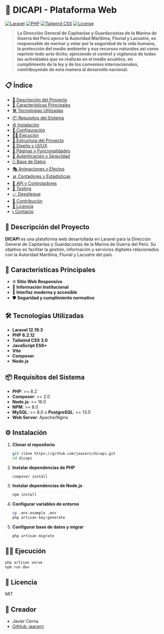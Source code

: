 # 🚢 DICAPI - Plataforma Web

[![Laravel](https://img.shields.io/badge/Laravel-12.19.3-red.svg)](https://laravel.com)
[![PHP](https://img.shields.io/badge/PHP-8.2.12-blue.svg)](https://php.net)
[![Tailwind CSS](https://img.shields.io/badge/Tailwind_CSS-3.0-38B2AC.svg)](https://tailwindcss.com)
[![License](https://img.shields.io/badge/License-MIT-green.svg)](LICENSE)

> **La Dirección General de Capitanías y Guardacostas de la Marina de Guerra del Perú ejerce la Autoridad Marítima, Fluvial y Lacustre, es responsable de normar y velar por la seguridad de la vida humana, la protección del medio ambiente y sus recursos naturales así como reprimir todo acto ilícito; ejerciendo el control y vigilancia de todas las actividades que se realizan en el medio acuático, en cumplimiento de la ley y de los convenios internacionales, contribuyendo de esta manera al desarrollo nacional.**

## 📋 Índice

- [🎯 Descripción del Proyecto](#-descripción-del-proyecto)
- [🚀 Características Principales](#-características-principales)
- [🛠️ Tecnologías Utilizadas](#️-tecnologías-utilizadas)
- [📦 Requisitos del Sistema](#-requisitos-del-sistema)
- [⚙️ Instalación](#️-instalación)
- [🔧 Configuración](#-configuración)
- [🏃‍♂️ Ejecución](#️-ejecución)
- [📁 Estructura del Proyecto](#-estructura-del-proyecto)
- [🎨 Diseño y UI/UX](#-diseño-y-uiux)
- [📱 Páginas y Funcionalidades](#-páginas-y-funcionalidades)
- [🔐 Autenticación y Seguridad](#-autenticación-y-seguridad)
- [🗄️ Base de Datos](#️-base-de-datos)
- [🎭 Animaciones y Efectos](#-animaciones-y-efectos)
- [📊 Contadores y Estadísticas](#-contadores-y-estadísticas)
- [🔧 API y Controladores](#-api-y-controladores)
- [🧪 Testing](#-testing)
- [📈 Despliegue](#-despliegue)
- [🤝 Contribución](#-contribución)
- [📄 Licencia](#-licencia)
- [📞 Contacto](#-contacto)

## 🎯 Descripción del Proyecto

**DICAPI** es una plataforma web desarrollada en Laravel para la Dirección General de Capitanías y Guardacostas de la Marina de Guerra del Perú. Su objetivo es facilitar la gestión, información y servicios digitales relacionados con la Autoridad Marítima, Fluvial y Lacustre del país.

## 🚀 Características Principales

- 🌐 **Sitio Web Responsivo**
- 📄 **Información Institucional**
- 📱 **Interfaz moderna y accesible**
- 🛡️ **Seguridad y cumplimiento normativo**

## 🛠️ Tecnologías Utilizadas

- **Laravel 12.19.3**
- **PHP 8.2.12**
- **Tailwind CSS 3.0**
- **JavaScript ES6+**
- **Vite**
- **Composer**
- **Node.js**

## 📦 Requisitos del Sistema

- **PHP**: >= 8.2
- **Composer**: >= 2.0
- **Node.js**: >= 16.0
- **NPM**: >= 8.0
- **MySQL**: >= 8.0 o **PostgreSQL**: >= 13.0
- **Web Server**: Apache/Nginx

## ⚙️ Instalación

1. **Clonar el repositorio**
   ```bash
   git clone https://github.com/jaacern/dicapi.git
   cd dicapi
   ```
2. **Instalar dependencias de PHP**
   ```bash
   composer install
   ```
3. **Instalar dependencias de Node.js**
   ```bash
   npm install
   ```
4. **Configurar variables de entorno**
   ```bash
   cp .env.example .env
   php artisan key:generate
   ```
5. **Configurar base de datos y migrar**
   ```bash
   php artisan migrate
   ```

## 🏃‍♂️ Ejecución

```bash
php artisan serve
npm run dev
```

## 📄 Licencia

MIT

## 👤 Creador

- Javier Cerna
- [GitHub: jaacern](https://github.com/jaacern) 
